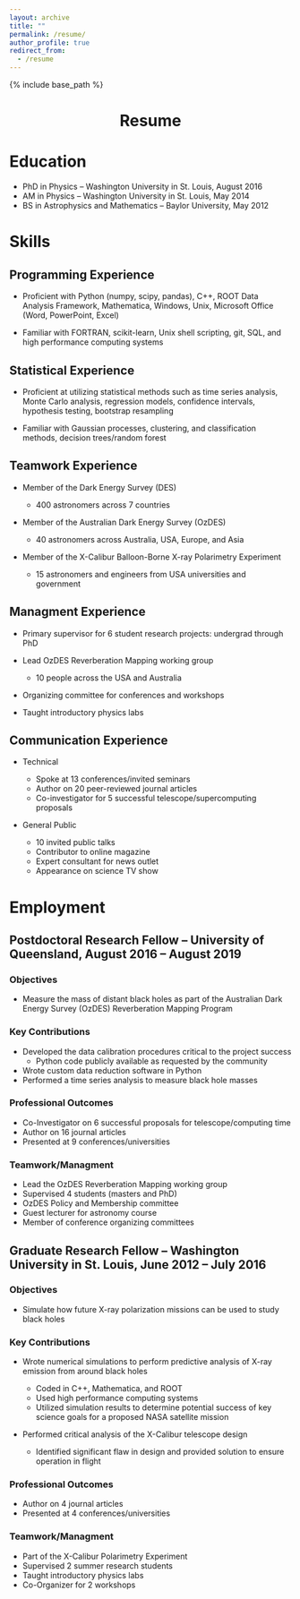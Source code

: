 ```yaml
---
layout: archive
title: ""
permalink: /resume/
author_profile: true
redirect_from:
  - /resume
---
```


{% include base_path %}

<h1 style="text-align: center;" markdown="1">Resume</h1>

# Education
* PhD in Physics – Washington University in St. Louis, August 2016
* AM in Physics – Washington University in St. Louis, May 2014
* BS in Astrophysics and Mathematics – Baylor University, May 2012

# Skills
## Programming Experience
*	Proficient with Python (numpy, scipy, pandas), C++, ROOT Data Analysis Framework, Mathematica, Windows, Unix, Microsoft Office (Word, PowerPoint, Excel)

* Familiar with FORTRAN, scikit-learn, Unix shell scripting, git, SQL, and high performance computing systems

## Statistical Experience
*	Proficient at utilizing statistical methods such as time series analysis, Monte Carlo analysis, regression models, confidence intervals, hypothesis testing, bootstrap resampling

* Familiar with Gaussian processes, clustering, and classification methods, decision trees/random forest

## Teamwork Experience
* Member of the Dark Energy Survey (DES)
  * 400 astronomers across 7 countries

* Member of the Australian Dark Energy Survey (OzDES)
  * 40 astronomers across Australia, USA, Europe, and Asia

* Member of the X-Calibur Balloon-Borne X-ray Polarimetry Experiment
  * 15 astronomers and engineers from USA universities and government


## Managment Experience
* Primary supervisor for 6 student research projects: undergrad through PhD

* Lead OzDES Reverberation Mapping working group
  * 10 people across the USA and Australia

* Organizing committee for conferences and workshops

* Taught introductory physics labs


## Communication Experience
* Technical 
  * Spoke at 13 conferences/invited seminars
  * Author on 20 peer-reviewed journal articles 
  * Co-investigator for 5 successful telescope/supercomputing proposals 

* General Public
  * 10 invited public talks
  * Contributor to online magazine
  * Expert consultant for news outlet
  * Appearance on science TV show


# Employment
## Postdoctoral Research Fellow – University of Queensland, August 2016 – August 2019
### Objectives
* Measure the mass of distant black holes as part of the Australian Dark Energy Survey (OzDES) Reverberation Mapping Program

### Key Contributions
* Developed the data calibration procedures critical to the project success 
  * Python code publicly available as requested by the community
* Wrote custom data reduction software in Python 
* Performed a time series analysis to measure black hole masses 


### Professional Outcomes
* Co-Investigator on 6 successful proposals for telescope/computing time 
* Author on 16 journal articles 
* Presented at 9 conferences/universities


### Teamwork/Managment
* Lead the OzDES Reverberation Mapping working group 
* Supervised 4 students (masters and PhD)
* OzDES Policy and Membership committee
* Guest lecturer for astronomy course
* Member of conference organizing committees 


## Graduate Research Fellow – Washington University in St. Louis, June 2012 – July 2016
### Objectives
* Simulate how future X-ray polarization missions can be used to study black holes

### Key Contributions
* Wrote numerical simulations to perform predictive analysis of X-ray emission from around black holes
  * Coded in C++, Mathematica, and ROOT 
  * Used high performance computing systems
  * Utilized simulation results to determine potential success of key science goals for a proposed NASA satellite mission 

* Performed critical analysis of the X-Calibur telescope design
  * Identified significant flaw in design and provided solution to ensure operation in flight


### Professional Outcomes
* Author on 4 journal articles
* Presented at 4 conferences/universities


### Teamwork/Managment
* Part of the X-Calibur Polarimetry Experiment
* Supervised 2 summer research students
* Taught introductory physics labs
* Co-Organizer for 2 workshops


